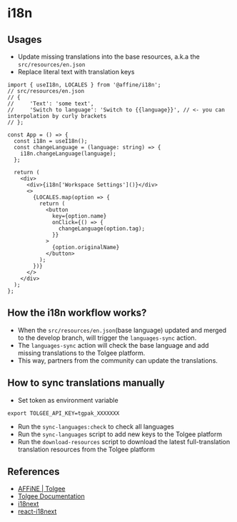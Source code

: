 # i18n

## Usages

- Update missing translations into the base resources, a.k.a the `src/resources/en.json`
- Replace literal text with translation keys

```tsx
import { useI18n, LOCALES } from '@affine/i18n';
// src/resources/en.json
// {
//     'Text': 'some text',
//     'Switch to language': 'Switch to {{language}}', // <- you can interpolation by curly brackets
// };

const App = () => {
  const i18n = useI18n();
  const changeLanguage = (language: string) => {
    i18n.changeLanguage(language);
  };

  return (
    <div>
      <div>{i18n['Workspace Settings']()}</div>
      <>
        {LOCALES.map(option => {
          return (
            <button
              key={option.name}
              onClick={() => {
                changeLanguage(option.tag);
              }}
            >
              {option.originalName}
            </button>
          );
        })}
      </>
    </div>
  );
};
```

## How the i18n workflow works?

- When the `src/resources/en.json`(base language) updated and merged to the develop branch, will trigger the `languages-sync` action.
- The `languages-sync` action will check the base language and add missing translations to the Tolgee platform.
- This way, partners from the community can update the translations.

## How to sync translations manually

- Set token as environment variable

```shell
export TOLGEE_API_KEY=tgpak_XXXXXXX
```

- Run the `sync-languages:check` to check all languages
- Run the `sync-languages` script to add new keys to the Tolgee platform
- Run the `download-resources` script to download the latest full-translation translation resources from the Tolgee platform

## References

- [AFFiNE | Tolgee](https://i18n.affine.pro/)
- [Tolgee Documentation](https://tolgee.io/docs/)
- [i18next](https://www.i18next.com/)
- [react-i18next](https://react.i18next.com/)
